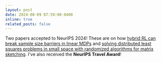 ```yaml
---
layout: post
date: 2024-08-09 07:59:00-0400
inline: true
related_posts: false
---
```


Two papers accepted to NeurIPS 2024! These are on how [hybrid RL can break sample size barriers in linear MDPs](https://proceedings.neurips.cc/paper_files/paper/2024/hash/d9251dc20346dffe9b6db86dcc6f8cc9-Abstract-Conference.html) and [solving distributed least squares problems in small space with randomized algorithms for matrix sketching](https://neurips.cc/virtual/2024/poster/93417). I've also received the **NeurIPS Travel Award**! 

<!-- A simple inline announcement with Markdown emoji! :sparkles: :smile: -->
